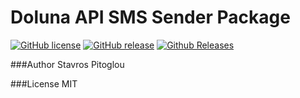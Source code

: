 # Doluna API SMS Sender Package

[![GitHub license](https://img.shields.io/github/license/spitoglou/doluna-sms.svg)]()
[![GitHub release](https://img.shields.io/github/release/spitoglou/doluna-sms.svg)]()
[![Github Releases](https://img.shields.io/github/downloads/spitoglou/doluna-sms/latest/total.svg)]()

###Author 
Stavros Pitoglou

###License
MIT
